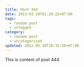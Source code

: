 ```yaml
---
title: Post 444
date: 2013-03-20T01:29:22+07:00
tags:
  - random post
  - untagged
category:
  - random post
  - uncategorized
updated: 2012-05-16T10:15:50+07:00
---
```

This is content of post 444